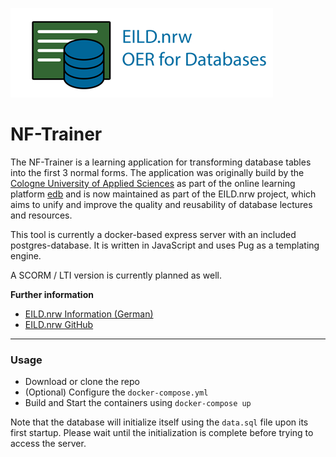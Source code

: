 ![EILD.nrw](app/src/img/Logo-mitSchrift-v2.png)
# NF-Trainer
The NF-Trainer is a learning application for transforming database tables into the first 3 normal forms. The application was originally build by the [Cologne University of Applied Sciences](https://www.th-koeln.de/) as part of the online learning platform [edb](https://edb2.gm.th-koeln.de/index) and is now maintained as part of the EILD.nrw project, which aims to unify and improve the quality and reusability of database lectures and resources. 

This tool is currently a docker-based express server with an included postgres-database. It is written in JavaScript and uses Pug as a templating engine. 

A SCORM / LTI version is currently planned as well.

**Further information**
- [EILD.nrw Information (German)](https://medien.hs-duesseldorf.de/personen/rakow/Seiten/09062020_EILD.aspx?RootFolder=%2Fpersonen%2Frakow%2FPublishingImages%2FMeldungen&FolderCTID=0x0120004A9137CD4CD45345B9F581109987E838&View=%7BC6A3F1CE-FF3B-4025-A149-D6A910C2E30B%7D#:~:text=NRW%20zur%20Erstellung%20von%20offenen,schafft%20sich%20ihre%20Werkzeuge%20selbst.)
- [EILD.nrw GitHub](https://github.com/EILD-nrw)

-----

### Usage

- Download or clone the repo
- (Optional) Configure the `docker-compose.yml`
- Build and Start the containers using `docker-compose up`

Note that the database will initialize itself using the `data.sql` file upon its first startup. Please wait until the initialization is complete before trying to access the server.

